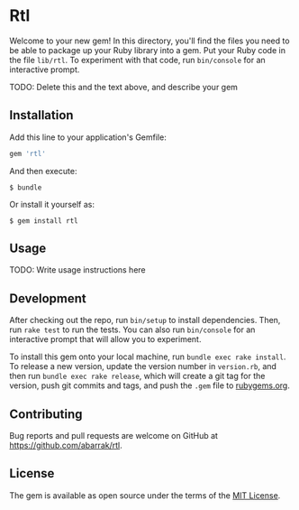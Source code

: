 # Rtl

Welcome to your new gem! In this directory, you'll find the files you need to be able to package up your Ruby library into a gem. Put your Ruby code in the file `lib/rtl`. To experiment with that code, run `bin/console` for an interactive prompt.

TODO: Delete this and the text above, and describe your gem

## Installation

Add this line to your application's Gemfile:

```ruby
gem 'rtl'
```

And then execute:

    $ bundle

Or install it yourself as:

    $ gem install rtl

## Usage

TODO: Write usage instructions here

## Development

After checking out the repo, run `bin/setup` to install dependencies. Then, run `rake test` to run the tests. You can also run `bin/console` for an interactive prompt that will allow you to experiment.

To install this gem onto your local machine, run `bundle exec rake install`. To release a new version, update the version number in `version.rb`, and then run `bundle exec rake release`, which will create a git tag for the version, push git commits and tags, and push the `.gem` file to [rubygems.org](https://rubygems.org).

## Contributing

Bug reports and pull requests are welcome on GitHub at https://github.com/abarrak/rtl.


## License

The gem is available as open source under the terms of the [MIT License](http://opensource.org/licenses/MIT).

